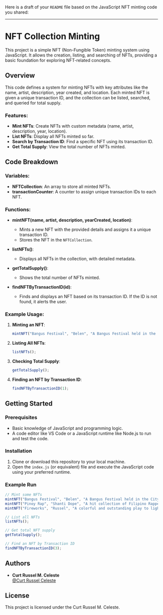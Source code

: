 Here is a draft of your `README` file based on the JavaScript NFT minting code you shared:

---

# NFT Collection Minting

This project is a simple NFT (Non-Fungible Token) minting system using JavaScript. It allows the creation, listing, and searching of NFTs, providing a basic foundation for exploring NFT-related concepts.

## Overview

This code defines a system for minting NFTs with key attributes like the name, artist, description, year created, and location. Each minted NFT is given a unique transaction ID, and the collection can be listed, searched, and queried for total supply.

### Features:

- **Mint NFTs**: Create NFTs with custom metadata (name, artist, description, year, location).
- **List NFTs**: Display all NFTs minted so far.
- **Search by Transaction ID**: Find a specific NFT using its transaction ID.
- **Get Total Supply**: View the total number of NFTs minted.

## Code Breakdown

### Variables:
- **NFTCollection**: An array to store all minted NFTs.
- **transactionCounter**: A counter to assign unique transaction IDs to each NFT.

### Functions:

- **mintNFT(name, artist, description, yearCreated, location)**:
  - Mints a new NFT with the provided details and assigns it a unique transaction ID.
  - Stores the NFT in the `NFTCollection`.
  
- **listNFTs()**:
  - Displays all NFTs in the collection, with detailed metadata.

- **getTotalSupply()**:
  - Shows the total number of NFTs minted.

- **findNFTByTransactionID(id)**:
  - Finds and displays an NFT based on its transaction ID. If the ID is not found, it alerts the user.

### Example Usage:

1. **Minting an NFT**:
   ```javascript
   mintNFT("Bangus Festival", "Belen", "A Bangus Festival held in the City of Dagupan to celebrate their culture.", 2023, "Pangasinan");
   ```

2. **Listing All NFTs**:
   ```javascript
   listNFTs();
   ```

3. **Checking Total Supply**:
   ```javascript
   getTotalSupply();
   ```

4. **Finding an NFT by Transaction ID**:
   ```javascript
   findNFTByTransactionID(1);
   ```

## Getting Started

### Prerequisites
- Basic knowledge of JavaScript and programming logic.
- A code editor like VS Code or a JavaScript runtime like Node.js to run and test the code.

### Installation

1. Clone or download this repository to your local machine.
2. Open the `index.js` (or equivalent) file and execute the JavaScript code using your preferred runtime.

### Example Run

```javascript
// Mint some NFTs
mintNFT("Bangus Festival", "Belen", "A Bangus Festival held in the City of Dagupan to celebrate their culture.", 2023, "Pangasinan");
mintNFT("Pinoy Rap", "Shanti Dope", "A hit collection of Filipino Rapper.", 2022 , "Manila");
mintNFT("Fireworks", "Russel", "A colorful and outstanding play to light up the sky.", 2024 ,"Bolinao");

// List all NFTs
listNFTs();

// Get total NFT supply
getTotalSupply();

// Find an NFT by Transaction ID
findNFTByTransactionID(3);
```

## Authors

- **Curt Russel M. Celeste**  
  [@Curt Russel Celeste](https://www.facebook.com/profile.php?id=100069766380432)

## License

This project is licensed under the Curt Russel M. Celeste.
